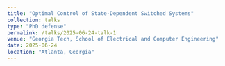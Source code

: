 ```yaml
---
title: "Optimal Control of State-Dependent Switched Systems"
collection: talks
type: "PhD defense"
permalink: /talks/2025-06-24-talk-1
venue: "Georgia Tech, School of Electrical and Computer Engineering"
date: 2025-06-24
location: "Atlanta, Georgia"
---
```


